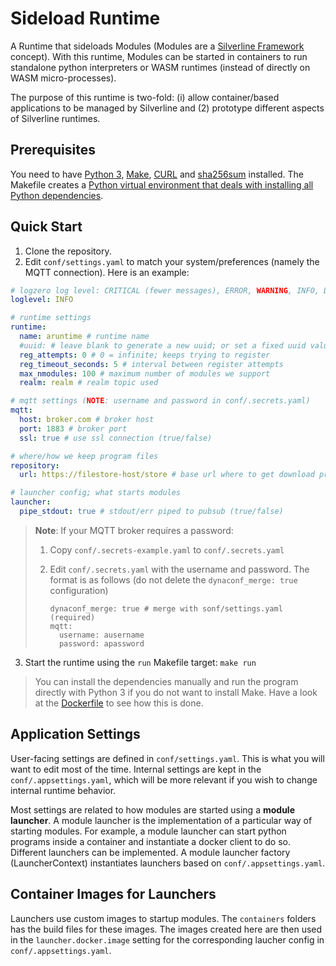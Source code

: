 # Sideload Runtime

A Runtime that sideloads Modules (Modules are a [Silverline Framework](https://github.com/SilverLineFramework) concept). With this runtime, Modules can be started in containers to run standalone python interpreters or WASM runtimes (instead of directly on WASM micro-processes).

The purpose of this runtime is two-fold: (i) allow container/based applications to be managed by Silverline and (2) prototype different aspects of Silverline runtimes.

## Prerequisites

You need to have [Python 3](https://command-not-found.com/python3), [Make](https://command-not-found.com/make), [CURL](https://command-not-found.com/curl) and [sha256sum](https://command-not-found.com/sha256sum) installed. The Makefile creates a [Python virtual environment that deals with installing all Python dependencies](https://github.com/sio/Makefile.venv).

## Quick Start

1. Clone the repository.
2. Edit `conf/settings.yaml` to match your system/preferences (namely the MQTT connection). Here is an example:
```yaml
# logzero log level: CRITICAL (fewer messages), ERROR, WARNING, INFO, DEBUG (more messages)
loglevel: INFO 

# runtime settings
runtime:
  name: aruntime # runtime name
  #uuid: # leave blank to generate a new uuid; or set a fixed uuid value
  reg_attempts: 0 # 0 = infinite; keeps trying to register
  reg_timeout_seconds: 5 # interval between register attempts
  max_nmodules: 100 # maximum number of modules we support
  realm: realm # realm topic used

# mqtt settings (NOTE: username and password in conf/.secrets.yaml)
mqtt:
  host: broker.com # broker host
  port: 1883 # broker port
  ssl: true # use ssl connection (true/false)

# where/how we keep program files
repository:
  url: https://filestore-host/store # base url where to get download program files

# launcher config; what starts modules 
launcher:
  pipe_stdout: true # stdout/err piped to pubsub (true/false)
```

> **Note**: If your MQTT broker requires a password:
>
> 1. Copy `conf/.secrets-example.yaml` to `conf/.secrets.yaml`
>
> 2. Edit `conf/.secrets.yaml` with the username and password. The format is as follows (do not delete the `dynaconf_merge: true` configuration)
>
>    ```
>    dynaconf_merge: true # merge with sonf/settings.yaml (required)
>    mqtt:
>      username: ausername
>      password: apassword
>    ```

3. Start the runtime using the `run` Makefile target:
`make run`

> You can install the dependencies manually and run the program directly with Python 3 if you do not want to install Make. Have a look at the [Dockerfile](Dockerfile) to see how this is done.
 
## Application Settings

User-facing settings are defined in `conf/settings.yaml`. This is what you will want to edit most of the time. Internal settings are kept in the `conf/.appsettings.yaml`, which will be more relevant if you wish to change internal runtime behavior. 

Most settings are related to how modules are started using a **module launcher**. A module launcher is the implementation of a particular way of starting modules. For example, a module launcher can start python programs inside a container and instantiate
a docker client to do so. Different launchers can be implemented. A module launcher factory (LauncherContext) instantiates launchers based on `conf/.appsettings.yaml`.

## Container Images for Launchers

Launchers use custom images to startup modules. The `containers` folders has the build files for these images. The images created here are then used in the `launcher.docker.image` setting for the corresponding laucher config in `conf/.appsettings.yaml`.
